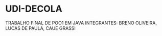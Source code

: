 # UDI-DECOLA
TRABALHO FINAL DE POO1 EM JAVA
INTEGRANTES:
BRENO OLIVEIRA, LUCAS DE PAULA, CAUE GRASSI
